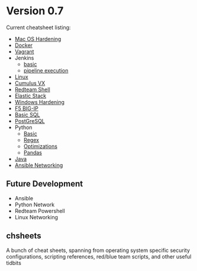 # Version 0.7
Current cheatsheet listing:

- [Mac OS Hardening](MacOS-hardening)
- [Docker](docker-basic.md)
- [Vagrant](vagrant-basic.md)
- Jenkins
    + [basic](jenkins-basic.md)
    + [pipeline execution](jenkins-pipeline-execution)
- [Linux](linux-basic.md)
- [Cumulus VX](cumulus-vx.md)
- [Redteam Shell](redteam-shell.md)
- [Elastic Stack](elk-stack.md)
- [Windows Hardening](windows-hardening)
- [F5 BIG-IP](F5-BIG-IP-LTM)
- [Basic SQL](sql-basic.md)
- [PostGreSQL](postgresql.md)
- Python
    + [Basic](python-basic.md)
    + [Regex](python-regex)
    + [Optimizations](python-optimizations)
    + [Pandas](Pandas-Examples.md)
- [Java](java-basic.md)
- [Ansible Networking](ansible-network.yml)

## Future Development

- Ansible
- Python Network
- Redteam Powershell
- Linux Networking

## chsheets
A bunch of cheat sheets, spanning from operating system specific security configurations, scripting references, red/blue team scripts, and other useful tidbits
